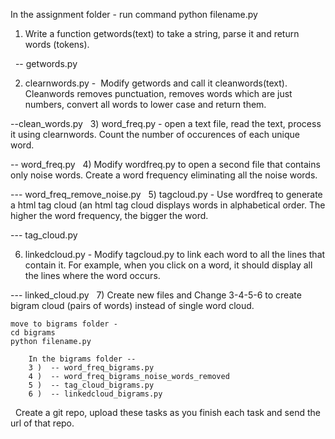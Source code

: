 In the assignment folder - run command python filename.py


1) Write a function getwords(text) to take a string, parse it and return words (tokens).


  -- getwords.py


2) clearnwords.py -  Modify getwords and call it cleanwords(text). Cleanwords removes punctuation,
removes words which are just numbers, convert all words to lower case and return them.

--clean_words.py
 
3) word_freq.py - open a text file, read the text, process it using clearnwords.
Count the number of occurences of each unique word.

-- word_freq.py
 
4) Modify wordfreq.py to open a second file that contains only noise words.
Create a word frequency eliminating all the noise words. 

--- word_freq_remove_noise.py
 
5) tagcloud.py - Use wordfreq to generate a html tag cloud (an html tag cloud displays words in alphabetical order.
The higher the word frequency, the bigger the word.
 
 --- tag_cloud.py

6) linkedcloud.py - Modify tagcloud.py to link each word to all the lines that contain it.
For example, when you click on a word, it should display all the lines where the word occurs. 

--- linked_cloud.py
 
7) Create new files and Change 3-4-5-6 to create bigram cloud (pairs of words) instead of single word cloud.
		
	move to bigrams folder -
	cd bigrams 
	python filename.py

		In the bigrams folder -- 
		3 )  -- word_freq_bigrams.py
		4 )  -- word_freq_bigrams_noise_words_removed
		5 )  -- tag_cloud_bigrams.py
		6 )  -- linkedcloud_bigrams.py




 
Create a git repo, upload these tasks as you finish each task and send the url of that repo.
 


